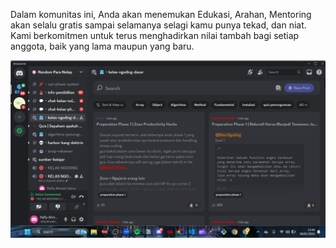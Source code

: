 Dalam komunitas ini, Anda akan menemukan Edukasi, Arahan, Mentoring akan selalu gratis sampai selamanya selagi kamu punya tekad, dan niat. Kami berkomitmen untuk terus menghadirkan nilai tambah bagi setiap anggota, baik yang lama maupun yang baru.

![alt text](https://github.com/cometoodev/Belajar-Ngoding/blob/main/src/discord.png?raw=true)
